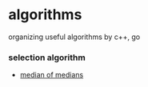 # algorithms
organizing useful algorithms by c++, go  


### selection algorithm
* [median of medians](https://github.com/solomonovum/algorithms/tree/master/codes/mom)  

